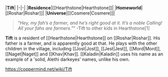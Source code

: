 |**Tift**|
|-|-|
|**Residence**|[[Hearthstone\|Hearthstone]]|
|**Homeworld**|[[Roshar\|Roshar]]|
|**Universe**|[[Cosmere\|Cosmere]]|

>“*Hey, my fah’s a farmer, and he’s right good at it. It’s a noble Calling! All your fahs are farmers.”*”
\-Tift to other kids in Hearthstone[1]

**Tift** is a resident of [[Hearthstone\|Hearthstone]] on [[Roshar\|Roshar]]. His father is a farmer, and is apparently good at that.
He plays with the other children in the village, including [[Jost\|Jost]], [[Jest\|Jest]], [[Mord\|Mord]], [[Naget\|Naget]] and [[Khav\|Khav]].
[[Kaladin\|Kaladin]] uses his name as an example of a 'solid, Alethi darkeyes' names, unlike his own.



https://coppermind.net/wiki/Tift